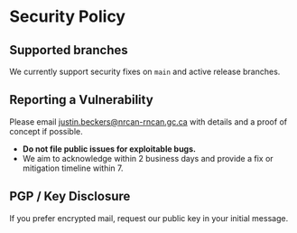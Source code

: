 # Security Policy

## Supported branches
We currently support security fixes on `main` and active release branches.

## Reporting a Vulnerability
Please email <justin.beckers@nrcan-rncan.gc.ca> with details and a proof of concept if possible.
- **Do not file public issues for exploitable bugs.**
- We aim to acknowledge within 2 business days and provide a fix or mitigation timeline within 7.

## PGP / Key Disclosure
If you prefer encrypted mail, request our public key in your initial message.
